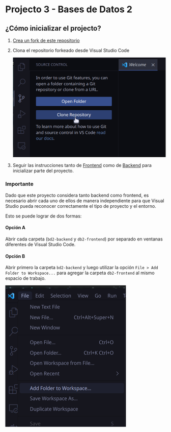# Projecto 3 - Bases de Datos 2

## ¿Cómo inicializar el projecto?

1. [Crea un fork de este repositorio](https://github.com/dialvarezs/db2-full-stack/fork)
2. Clona el repositorio forkeado desde Visual Studio Code

   ![Clonar repositorio](docs/vscode_clone.png)
3. Seguir las instrucciones tanto de [Frontend](db2-frontend/README.md) como de [Backend](db2-backend/README.md) para
   inicializar parte del proyecto.

### Importante

Dado que este proyecto considera tanto backend como frontend, es necesario abrir cada uno de ellos de manera
independiente para que Visual Studio pueda reconocer correctamente el tipo de proyecto y el entorno.

Esto se puede lograr de dos formas:

#### Opción A

Abrir cada carpeta (`bd2-backend` y `db2-frontend`) por separado en ventanas diferentes de Visual Studio Code.

#### Opción B

Abrir primero la carpeta `bd2-backend` y luego utilizar la opción `File > Add Folder to Workspace...` para agregar la
carpeta `db2-frontend` al mismo espacio de trabajo.

![Agregar carpeta al espacio de trabajo](docs/add_folder_to_ws.png)